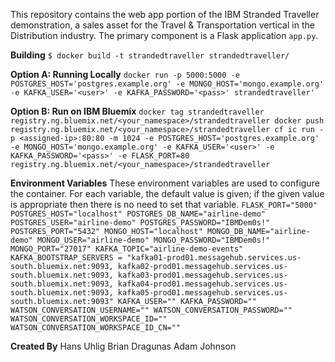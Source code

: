 This repository contains the web app portion of the IBM Stranded Traveller demonstration, a sales asset for the Travel & Transportation vertical in the Distribution industry. The primary component is a Flask application `app.py`.

**Building**
`$ docker build -t strandedtraveller strandedtraveller/`

**Option A: Running Locally**
`docker run -p 5000:5000 -e POSTGRES_HOST='postgres.example.org' -e MONGO_HOST='mongo.example.org' -e KAFKA_USER='<user>' -e KAFKA_PASSWORD='<pass>' strandedtraveller'`

**Option B: Run on IBM Bluemix**
`docker tag strandedtraveller registry.ng.bluemix.net/<your_namespace>/strandedtraveller
docker push registry.ng.bluemix.net/<your_namespace>/strandedtraveller
cf ic run -p <assigned-ip>:80:80 -m 1024 -e POSTGRES_HOST='postgres.example.org' -e MONGO_HOST='mongo.example.org' -e KAFKA_USER='<user>' -e KAFKA_PASSWORD='<pass>' -e FLASK_PORT=80 registry.ng.bluemix.net/<your_namespace>/strandedtraveller`

**Environment Variables**
These environment variables are used to configure the container. For each variable, the default value is given; if the given value is appropriate then there is no need to set that variable.
`FLASK_PORT="5000"
POSTGRES_HOST="localhost"
POSTGRES_DB_NAME="airline-demo"
POSTGRES_USER="airline-demo"
POSTGRES_PASSWORD="IBMDem0s!"
POSTGRES_PORT="5432"
MONGO_HOST="localhost"
MONGO_DB_NAME="airline-demo"
MONGO_USER="airline-demo"
MONGO_PASSWORD="IBMDem0s!"
MONGO_PORT="27017"
KAFKA_TOPIC="airline-demo-events"
KAFKA_BOOTSTRAP_SERVERS = "kafka01-prod01.messagehub.services.us-south.bluemix.net:9093, kafka02-prod01.messagehub.services.us-south.bluemix.net:9093, kafka03-prod01.messagehub.services.us-south.bluemix.net:9093, kafka04-prod01.messagehub.services.us-south.bluemix.net:9093, kafka05-prod01.messagehub.services.us-south.bluemix.net:9093"
KAFKA_USER=""
KAFKA_PASSWORD=""
WATSON_CONVERSATION_USERNAME=""
WATSON_CONVERSATION_PASSWORD=""
WATSON_CONVERSATION_WORKSPACE_ID=""
WATSON_CONVERSATION_WORKSPACE_ID_CN=""`

**Created By**
Hans Uhlig
Brian Dragunas
Adam Johnson
